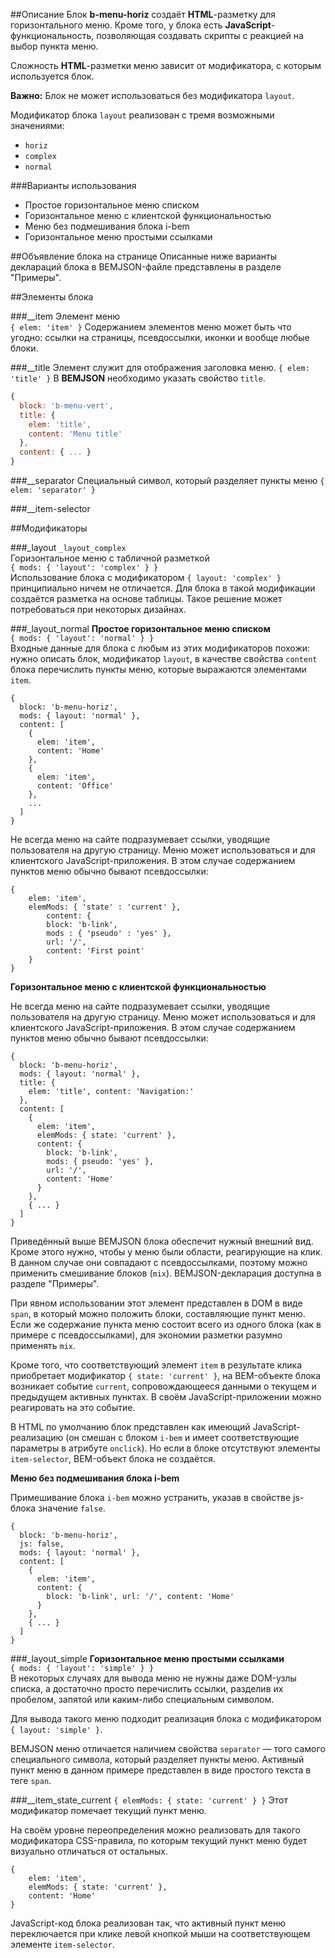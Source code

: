 ##Описание
Блок **b-menu-horiz** создаёт **HTML**-разметку для горизонтального меню. Кроме того, у блока есть **JavaScript**-функциональность, позволяющая создавать скрипты с реакцией на выбор пункта меню.

Сложность **HTML**-разметки меню зависит от модификатора, с которым используется блок.

**Важно:** Блок не может использоваться без модификатора `layout`.

Модификатор блока `layout` реализован с тремя возможными значениями:

 * `horiz`
 * `complex`
 * `normal`
 
###Варианты использования 
 * Простое горизонтальное меню списком
 * Горизонтальное меню с клиентской функциональностью
 * Меню без подмешивания блока i-bem 
 * Горизонтальное меню простыми ссылками

##Объявление блока на странице
Описанные ниже варианты деклараций блока в BEMJSON-файле представлены в разделе "Примеры".

##Элементы блока

###__item
Элемент меню  
`{ elem: 'item' }`
Содержанием элементов меню может быть что угодно: ссылки на страницы, псевдоссылки, иконки и вообще любые блоки.

###__title
Элемент служит для отображения заголовка меню. 
`{ elem: 'title' }`
В **BEMJSON** необходимо указать свойство `title`.

```js
{
  block: 'b-menu-vert',
  title: {
    elem: 'title',
    content: 'Menu title'
  },
  content: { ... }
}
```
###__separator
Специальный символ, который разделяет пункты меню
`{ elem: 'separator' }`

###__item-selector

##Модификаторы

###_layout
`_layout_complex`  
Горизонтальное меню с табличной разметкой  
`{ mods: { 'layout': 'complex' } }`  
Использование блока с модификатором `{ layout: 'complex' }` принципиально ничем не отличается. Для блока в такой модификации создаётся разметка на основе таблицы. Такое решение может потребоваться при некоторых дизайнах.

###_layout_normal
**Простое горизонтальное меню списком**  
`{ mods: { 'layout': 'normal' } }`  
Входные данные для блока с любым из этих модификаторов похожи: нужно описать блок, модификатор `layout`, в качестве свойства `content` блока перечислить пункты меню, которые выражаются элементами `item`.

```
{
  block: 'b-menu-horiz',
  mods: { layout: 'normal' },
  content: [
    {
      elem: 'item',
      content: 'Home'
    },
    {
      elem: 'item',
      content: 'Office'
    },
    ...
  ]
}
```

Не всегда меню на сайте подразумевает ссылки, уводящие пользователя на другую страницу. Меню может использоваться и для клиентского JavaScript-приложения. В этом случае содержанием пунктов меню обычно бывают псевдоссылки:

```
{
    elem: 'item',
    elemMods: { 'state' : 'current' },
        content: {
        block: 'b-link',
        mods : { 'pseudo' : 'yes' },
        url: '/',
        content: 'First point'
    }
}
```

**Горизонтальное меню с клиентской функциональностью**

Не всегда меню на сайте подразумевает ссылки, уводящие пользователя на другую страницу. Меню может использоваться и для клиентского JavaScript-приложения. В этом случае содержанием пунктов меню обычно бывают псевдоссылки:

```
{
  block: 'b-menu-horiz',
  mods: { layout: 'normal' },
  title: {
    elem: 'title', content: 'Navigation:'
  },
  content: [
    {
      elem: 'item',
      elemMods: { state: 'current' },
      content: {
        block: 'b-link',
        mods: { pseudo: 'yes' },
        url: '/',
        content: 'Home'
      }
    },
    { ... }
  ]
}
```
Приведённый выше BEMJSON блока обеспечит нужный внешний вид.
Кроме этого нужно, чтобы у меню были области, реагирующие на клик. В данном случае они совпадают с псевдоссылками, поэтому можно применить смешивание блоков (`mix`). BEMJSON-декларация доступна в разделе "Примеры".

При явном использовании этот элемент представлен в DOM в виде `span`, в который можно положить блоки, составляющие пункт меню. Если же содержание пункта меню состоит всего из одного блока (как в примере с псевдоссылками), для экономии разметки разумно применять `mix`.

Кроме того, что соответствующий элемент `item` в результате клика приобретает модификатор `{ state: 'current' }`, на BEM-объекте блока возникает событие `current`, сопровождающееся данными о текущем и предыдущем активных пунктах. В своём JavaScript-приложении можно реагировать на это событие.

В HTML по умолчанию блок представлен как имеющий JavaScript-реализацию (он смешан с блоком `i-bem` и имеет соответствующие параметры в атрибуте `onclick`). Но если в блоке отсутствуют элементы `item-selector`, BEM-объект блока не создаётся.

**Меню без подмешивания блока i-bem**

Примешивание блока `i-bem` можно устранить, указав в свойстве js-блока значение `false`.

```
{
  block: 'b-menu-horiz',
  js: false,
  mods: { layout: 'normal' },
  content: [
    {
      elem: 'item',
      content: {
        block: 'b-link', url: '/', content: 'Home'
      }
    },
    { ... }
  ]
}
```

###_layout_simple
**Горизонтальное меню простыми ссылками**  
`{ mods: { 'layout': 'simple' } }`  
В некоторых случаях для вывода меню не нужны даже DOM-узлы списка, а достаточно просто перечислить ссылки, разделив их пробелом, запятой или каким-либо специальным символом.

Для вывода такого меню подходит реализация блока с модификатором `{ layout: 'simple' }`.

BEMJSON меню отличается наличием свойства `separator` — того самого специального символа, который разделяет пункты меню.
Активный пункт меню в данном примере представлен в виде простого текста в теге `span`.

###__item_state_current
`{ elemMods: { state: 'current' } }`
Этот модификатор помечает текущий пункт меню.

На своём уровне переопределения можно реализовать для такого модификатора CSS-правила, по которым текущий пункт меню будет визуально отличаться от остальных.

```
{
    elem: 'item',
    elemMods: { state: 'current' },
    content: 'Home'
}
```
JavaScript-код блока реализован так, что активный пункт меню переключается при клике левой кнопкой мыши на соответствующем элементе `item-selector`.
